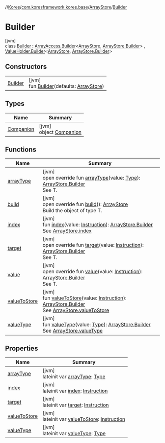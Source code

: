 //[Kores](../../../../index.md)/[com.koresframework.kores.base](../../index.md)/[ArrayStore](../index.md)/[Builder](index.md)

# Builder

[jvm]\
class [Builder](index.md) : [ArrayAccess.Builder](../../-array-access/-builder/index.md)<[ArrayStore](../index.md), [ArrayStore.Builder](index.md)> , [ValueHolder.Builder](../../-value-holder/-builder/index.md)<[ArrayStore](../index.md), [ArrayStore.Builder](index.md)>

## Constructors

| | |
|---|---|
| [Builder](-builder.md) | [jvm]<br>fun [Builder](-builder.md)(defaults: [ArrayStore](../index.md)) |

## Types

| Name | Summary |
|---|---|
| [Companion](-companion/index.md) | [jvm]<br>object [Companion](-companion/index.md) |

## Functions

| Name | Summary |
|---|---|
| [arrayType](array-type.md) | [jvm]<br>open override fun [arrayType](array-type.md)(value: [Type](https://docs.oracle.com/javase/8/docs/api/java/lang/reflect/Type.html)): [ArrayStore.Builder](index.md)<br>See T. |
| [build](build.md) | [jvm]<br>open override fun [build](build.md)(): [ArrayStore](../index.md)<br>Build the object of type T. |
| [index](--index--.md) | [jvm]<br>fun [index](--index--.md)(value: [Instruction](../../../com.koresframework.kores/-instruction/index.md)): [ArrayStore.Builder](index.md)<br>See [ArrayStore.index](../--index--.md) |
| [target](target.md) | [jvm]<br>open override fun [target](target.md)(value: [Instruction](../../../com.koresframework.kores/-instruction/index.md)): [ArrayStore.Builder](index.md)<br>See T. |
| [value](value.md) | [jvm]<br>open override fun [value](value.md)(value: [Instruction](../../../com.koresframework.kores/-instruction/index.md)): [ArrayStore.Builder](index.md)<br>See T. |
| [valueToStore](value-to-store.md) | [jvm]<br>fun [valueToStore](value-to-store.md)(value: [Instruction](../../../com.koresframework.kores/-instruction/index.md)): [ArrayStore.Builder](index.md)<br>See [ArrayStore.valueToStore](../value-to-store.md) |
| [valueType](value-type.md) | [jvm]<br>fun [valueType](value-type.md)(value: [Type](https://docs.oracle.com/javase/8/docs/api/java/lang/reflect/Type.html)): [ArrayStore.Builder](index.md)<br>See [ArrayStore.valueType](../value-type.md) |

## Properties

| Name | Summary |
|---|---|
| [arrayType](array-type.md) | [jvm]<br>lateinit var [arrayType](array-type.md): [Type](https://docs.oracle.com/javase/8/docs/api/java/lang/reflect/Type.html) |
| [index](--index--.md) | [jvm]<br>lateinit var [index](--index--.md): [Instruction](../../../com.koresframework.kores/-instruction/index.md) |
| [target](target.md) | [jvm]<br>lateinit var [target](target.md): [Instruction](../../../com.koresframework.kores/-instruction/index.md) |
| [valueToStore](value-to-store.md) | [jvm]<br>lateinit var [valueToStore](value-to-store.md): [Instruction](../../../com.koresframework.kores/-instruction/index.md) |
| [valueType](value-type.md) | [jvm]<br>lateinit var [valueType](value-type.md): [Type](https://docs.oracle.com/javase/8/docs/api/java/lang/reflect/Type.html) |
